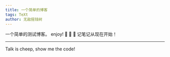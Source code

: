 ```yaml
---
title: 一个简单的博客
tags: TeXt
author: 无敌摇钱树
---
```


一个简单的测试博客。 enjoy! :ghost: :ghost: :ghost:
记笔记从现在开始！

<!--more-->

---
Talk is cheep, show me the code!
